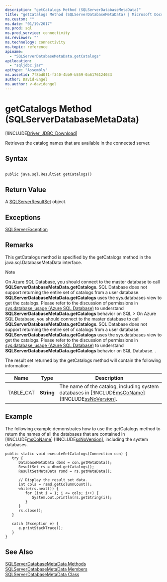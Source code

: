 ```yaml
---
description: "getCatalogs Method (SQLServerDatabaseMetaData)"
title: "getCatalogs Method (SQLServerDatabaseMetaData) | Microsoft Docs"
ms.custom: ""
ms.date: "01/19/2017"
ms.prod: sql
ms.prod_service: connectivity
ms.reviewer: ""
ms.technology: connectivity
ms.topic: reference
apiname: 
  - "SQLServerDatabaseMetaData.getCatalogs"
apilocation: 
  - "sqljdbc.jar"
apitype: "Assembly"
ms.assetid: 7f8bd0f1-f340-4bb9-b559-0a6176124033
author: David-Engel
ms.author: v-davidengel
---
```

# getCatalogs Method (SQLServerDatabaseMetaData)
[!INCLUDE[Driver_JDBC_Download](../../../includes/driver_jdbc_download.md)]

  Retrieves the catalog names that are available in the connected server.  
  
## Syntax  
  
```  
  
public java.sql.ResultSet getCatalogs()  
```  
  
## Return Value  
 A [SQLServerResultSet](../../../connect/jdbc/reference/sqlserverresultset-class.md) object.  
  
## Exceptions  
 [SQLServerException](../../../connect/jdbc/reference/sqlserverexception-class.md)  
  
## Remarks  
 This getCatalogs method is specified by the getCatalogs method in the java.sql.DatabaseMetaData interface.  
  
> [!NOTE]  
>  On Azure SQL Database, you should connect to the master database to call **SQLServerDatabaseMetaData.getCatalogs**. SQL Database does not support returning the entire set of catalogs from a user database. **SQLServerDatabaseMetaData.getCatalogs** uses the sys.databases view to get the catalogs. Please refer to the discussion of permissions in [sys.database_usage (Azure SQL Database)](../../../relational-databases/system-catalog-views/sys-database-usage-azure-sql-database.md) to understand **SQLServerDatabaseMetaData.getCatalogs** behavior on SQL >  On Azure SQL Database, you should connect to the master database to call **SQLServerDatabaseMetaData.getCatalogs**. SQL Database does not support returning the entire set of catalogs from a user database. **SQLServerDatabaseMetaData.getCatalogs** uses the sys.databases view to get the catalogs. Please refer to the discussion of permissions in [sys.database_usage (Azure SQL Database)](../../../relational-databases/system-catalog-views/sys-database-usage-azure-sql-database.md) to understand **SQLServerDatabaseMetaData.getCatalogs** behavior on SQL Database.                      .  
  
 The result set returned by the getCatalogs method will contain the following information:  
  
|Name|Type|Description|  
|----------|----------|-----------------|  
|TABLE_CAT|**String**|The name of the catalog, including system databases in [!INCLUDE[msCoName](../../../includes/msconame_md.md)] [!INCLUDE[ssNoVersion](../../../includes/ssnoversion-md.md)].|  
  
## Example  
 The following example demonstrates how to use the getCatalogs method to return the names of all the databases that are contained in [!INCLUDE[msCoName](../../../includes/msconame_md.md)] [!INCLUDE[ssNoVersion](../../../includes/ssnoversion-md.md)], including the system databases.  
  
```  
public static void executeGetCatalogs(Connection con) {  
   try {  
      DatabaseMetaData dbmd = con.getMetaData();  
      ResultSet rs = dbmd.getCatalogs();  
      ResultSetMetaData rsmd = rs.getMetaData();  
  
      // Display the result set data.  
      int cols = rsmd.getColumnCount();  
      while(rs.next()) {  
         for (int i = 1; i <= cols; i++) {  
            System.out.println(rs.getString(i));  
         }  
      }  
      rs.close();  
   }   
  
   catch (Exception e) {  
      e.printStackTrace();  
   }  
}  
```  
  
## See Also  
 [SQLServerDatabaseMetaData Methods](../../../connect/jdbc/reference/sqlserverdatabasemetadata-methods.md)   
 [SQLServerDatabaseMetaData Members](../../../connect/jdbc/reference/sqlserverdatabasemetadata-members.md)   
 [SQLServerDatabaseMetaData Class](../../../connect/jdbc/reference/sqlserverdatabasemetadata-class.md)  
  
  
